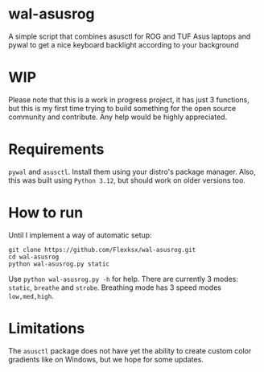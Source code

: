 # wal-asusrog
A simple script that combines asusctl for ROG and TUF Asus laptops and pywal to get a nice keyboard backlight according to your background
# WIP
Please note that this is a work in progress project, it has just 3 functions, but this is my first time trying to build something for the open source community and contribute. Any help would be highly appreciated.
# Requirements
```pywal``` and ```asusctl```. Install them using your distro's package manager.
Also, this was built using ```Python 3.12```, but should work on older versions too.
# How to run
Until I implement a way of automatic setup:
```
git clone https://github.com/Flexksx/wal-asusrog.git
cd wal-asusrog
python wal-asusrog.py static
```

Use ```python wal-asusrog.py -h``` for help. There are currently 3 modes: ```static```, ```breathe``` and ```strobe```. Breathing mode has 3 speed modes ```low,med,high```. 
# Limitations
The ```asusctl``` package does not have yet the ability to create custom color gradients like on Windows, but we hope for some updates.
